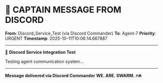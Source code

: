 # 🚨 CAPTAIN MESSAGE FROM DISCORD

**From**: Discord_Service_Test (via Discord Commander)
**To**: Agent-7
**Priority**: URGENT
**Timestamp**: 2025-10-11T10:06:14.687887

---

🧪 **Discord Service Integration Test**

Testing agent communication system...

---

**Message delivered via Discord Commander**
**WE. ARE. SWARM. ⚡️🔥**
